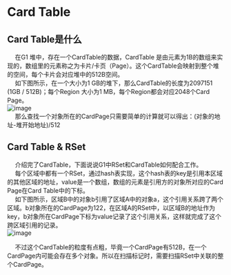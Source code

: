 


# Card Table
<!-- 

CSet
https://mp.weixin.qq.com/s/6J5TsbGQy0V_iocz85Pm0g
RSet 
https://mp.weixin.qq.com/s?__biz=MzA5OTY2NzEwOQ==&mid=2247488674&idx=1&sn=d8cdd4188f80e73087ad5ad5610d8588&chksm=90ff8968a788007e38a8cd412591a5ed9ddd345b8be0817db7f235fa3790a0275010b45ca3b3&scene=178&cur_album_id=1818501418614341632#rd
Card Table
https://mp.weixin.qq.com/s?__biz=MzA5OTY2NzEwOQ==&mid=2247488684&idx=1&sn=c2790d3dcb3411b9ae1d7468144e0ece&chksm=90ff8966a78800704e820eea6efe6cd1690d30920f007f45950e1eafc80e45bd019f4a6dc664&scene=178&cur_album_id=1818501418614341632#rd
写屏障 
https://mp.weixin.qq.com/s/8x6-3vNg7MEehHZdspDEfA
-->


## Card Table是什么

&emsp; 在G1 堆中，存在一个CardTable的数据，CardTable 是由元素为1B的数组来实现的，数组里的元素称之为卡片/卡页（Page）。这个CardTable会映射到整个堆的空间，每个卡片会对应堆中的512B空间。  
&emsp; 如下图所示，在一个大小为1 GB的堆下，那么CardTable的长度为2097151 (1GB / 512B)；每个Region 大小为1 MB，每个Region都会对应2048个Card Page。  
![image](https://gitee.com/wt1814/pic-host/raw/master/images/java/JVM/JVM-163.png)  
&emsp; 那么查找一个对象所在的CardPage只需要简单的计算就可以得出：(对象的地址-堆开始地址)/512    

## Card Table & RSet
&emsp; 介绍完了CardTable，下面说说G1中RSet和CardTable如何配合工作。  
&emsp; 每个区域中都有一个RSet，通过hash表实现，这个hash表的key是引用本区域的其他区域的地址，value是一个数组，数组的元素是引用方的对象所对应的Card Page在Card Table中的下标。  
&emsp; 如下图所示，区域B中的对象b引用了区域A中的对象a，这个引用关系跨了两个区域。b对象所在的CardPage为122，在区域A的RSet中，以区域B的地址作为key，b对象所在CardPage下标为value记录了这个引用关系，这样就完成了这个跨区域引用的记录。  
![image](https://gitee.com/wt1814/pic-host/raw/master/images/java/JVM/JVM-164.png)  

&emsp; 不过这个CardTable的粒度有点粗，毕竟一个CardPage有512B，在一个CardPage内可能会存在多个对象。所以在扫描标记时，需要扫描RSet中关联的整个CardPage。  

